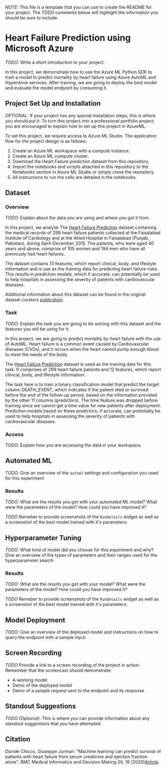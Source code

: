 *NOTE:* This file is a template that you can use to create the README for your project. The *TODO* comments below will highlight the information you should be sure to include.

# Heart Failure Prediction using Microsoft Azure

*TODO:* Write a short introduction to your project.

In this project, we demonstrate how to use the Azure ML Python SDK to train a model to predict mortality by heart failure using Azure AutoML and Hyperdrive services. After training, we are going to deploy the best model and evaluate the model endpoint by consuming it.

## Project Set Up and Installation
*OPTIONAL:* If your project has any special installation steps, this is where you should put it. To turn this project into a professional portfolio project, you are encouraged to explain how to set up this project in AzureML.

To set this project, we require access to Azure ML Studio. The application flow for the project design is as follows:
1. Create an Azure ML workspace with a compute instance.
2. Create an Azure ML compute cluster.
3. Download the Heart Failure prediction dataset from this repository.
4. Import the notebooks and scripts attached in this repository to the Notebooks section in Azure ML Studio or simply clone the repository.
5. All instructions to run the cells are detailed in the notebooks.

## Dataset

### Overview
*TODO*: Explain about the data you are using and where you got it from.

In this project, we analyze The [Heart Failure Prediction](https://archive.ics.uci.edu/ml/datasets/Heart+failure+clinical+records) dataset containing the medical records of 299 heart failure patients collected at the Faisalabad Institute of Cardiology and at the Allied Hospital in Faisalabad (Punjab, Pakistan), during April–December 2015. The patients, who were aged 40 years and above, comprise of 105 women and 194 men who have all previously had heart failures.

The dataset contains 13 features, which report clinical, body, and lifestyle information and is use as the training data for predicting heart failure risks. This results in prediction models, which if accurate, can potentially be used to help hospitals in assessing the severity of patients with cardiovascular diseases. 

Additional information about this dataset can be found in the original dataset curators [publication](https://journals.plos.org/plosone/article?id=10.1371/journal.pone.0181001).

### Task
*TODO*: Explain the task you are going to be solving with this dataset and the features you will be using for it.

In this project, we are going to predict mortality by heart failure with the use of AutoML. Heart failure is a common event caused by Cardiovascular diseases (CVDs), and it occurs when the heart cannot pump enough blood to meet the needs of the body.

The [Heart Failure Prediction](https://archive.ics.uci.edu/ml/datasets/Heart+failure+clinical+records) dataset is used as the training data for this task. It comprises of 299 heart failure patients and 12 features, which report clinical, body, and lifestyle information.

The task here is to train a binary classification model that predict the target column DEATH_EVENT, which indicates if the patient died or survived before the end of the follow-up period, based on the information provided by the other 11 columns (predictors). The time feature was dropped before training since we cannot get a time value for new patients after deployment. Prediction models based on these predictors, if accurate, can potentially be used to help hospitals in assessing the severity of patients with cardiovascular diseases.

### Access
*TODO*: Explain how you are accessing the data in your workspace.

## Automated ML
*TODO*: Give an overview of the `automl` settings and configuration you used for this experiment

### Results
*TODO*: What are the results you got with your automated ML model? What were the parameters of the model? How could you have improved it?

*TODO* Remeber to provide screenshots of the `RunDetails` widget as well as a screenshot of the best model trained with it's parameters.

## Hyperparameter Tuning
*TODO*: What kind of model did you choose for this experiment and why? Give an overview of the types of parameters and their ranges used for the hyperparameter search


### Results
*TODO*: What are the results you got with your model? What were the parameters of the model? How could you have improved it?

*TODO* Remeber to provide screenshots of the `RunDetails` widget as well as a screenshot of the best model trained with it's parameters.

## Model Deployment
*TODO*: Give an overview of the deployed model and instructions on how to query the endpoint with a sample input.

## Screen Recording
*TODO* Provide a link to a screen recording of the project in action. Remember that the screencast should demonstrate:
- A working model
- Demo of the deployed  model
- Demo of a sample request sent to the endpoint and its response

## Standout Suggestions
*TODO (Optional):* This is where you can provide information about any standout suggestions that you have attempted.

## Citation

Davide Chicco, Giuseppe Jurman: "Machine learning can predict survival of patients with heart failure from serum creatinine and ejection fraction alone". BMC Medical Informatics and Decision Making 20, 16 (2020)[Article](https://bmcmedinformdecismak.biomedcentral.com/articles/10.1186/s12911-020-1023-5#Sec13).
